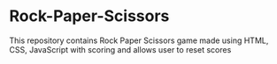 # Rock-Paper-Scissors
This repository contains Rock Paper Scissors game made using HTML, CSS, JavaScript with scoring and allows user to reset scores
